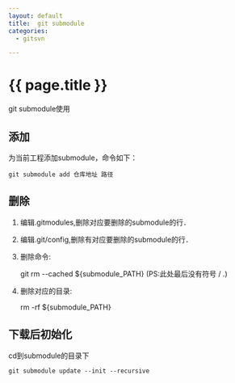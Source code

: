 ```yaml
---
layout: default
title:  git submodule
categories:
  - gitsvn

---
```

# {{ page.title }}

git submodule使用

## 添加

为当前工程添加submodule，命令如下：
    
    git submodule add 仓库地址 路径

## 删除

1. 编辑.gitmodules,删除对应要删除的submodule的行．
2. 编辑.git/config,删除有对应要删除的submodule的行．
3. 删除命令:

    git rm --cached ${submodule_PATH}  (PS:此处最后没有符号 / .)

4. 删除对应的目录:

    rm -rf ${submodule_PATH}


## 下载后初始化

cd到submodule的目录下

    git submodule update --init --recursive
